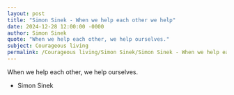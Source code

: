 ```yaml
---
layout: post
title: "Simon Sinek - When we help each other we help"
date: 2024-12-28 12:00:00 -0000
author: Simon Sinek
quote: "When we help each other, we help ourselves."
subject: Courageous living
permalink: /Courageous living/Simon Sinek/Simon Sinek - When we help each other we help
---
```


When we help each other, we help ourselves.

- Simon Sinek
